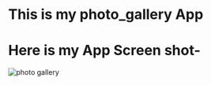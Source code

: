 # This is my photo_gallery App
# Here is my App Screen shot-

![photo gallery](https://github.com/mahamudhasan0/Photo_Gallery_App/assets/72403684/3248104b-d371-48e8-a3c4-98f30ebd2553)
